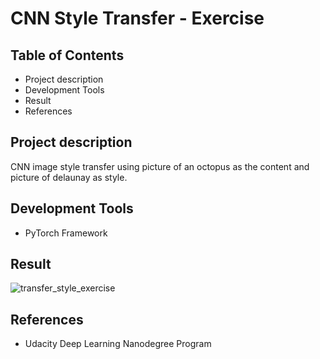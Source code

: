 # CNN Style Transfer - Exercise

## Table of Contents
* Project description
* Development Tools
* Result
* References

## Project description
CNN image style transfer using picture of an octopus as the content and picture of delaunay as style.

## Development Tools
* PyTorch Framework

## Result
![transfer_style_exercise](https://user-images.githubusercontent.com/39072490/53904957-91b33b00-4004-11e9-87b5-acc09eac0e56.jpg)

## References
* Udacity Deep Learning Nanodegree Program
